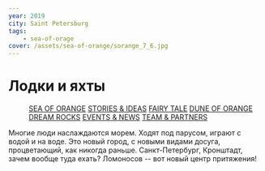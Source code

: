 ```yaml
---
year: 2019
city: Saint Petersburg
tags:
    - sea-of-orage
cover: /assets/sea-of-orange/sorange_7_6.jpg
---
```


# Лодки и яхты

<Menu>
<a href="/sea-of-orange">SEA OF ORANGE</a>
<a href="/sea-of-orange/stories-and-ideas">STORIES & IDEAS</a>
<a href="/sea-of-orange/fairytale">FAIRY TALE</a>
<a href="/sea-of-orange/dune-of-orange">DUNE OF ORANGE</a>
<a href="/sea-of-orange/dreamrocks">DREAM ROCKS</a>
<a href="/sea-of-orange/events-and-news">EVENTS & NEWS</a>
<a href="/sea-of-orange/team-and-partners">TEAM & PARTNERS</a>
</Menu>

Многие люди наслаждаются морем. Ходят под парусом, играют с водой и на воде. Это новый город, с новыми видами досуга, процветающий, как никогда раньше. Санкт-Петербург, Кронштадт, зачем вообще туда ехать? Ломоносов -- вот новый центр притяжения!